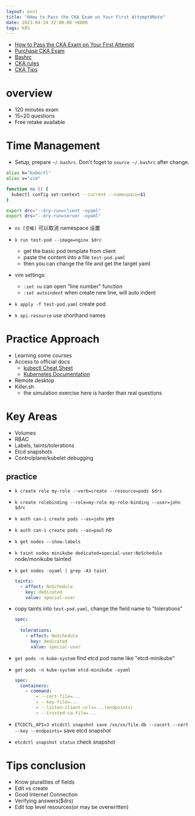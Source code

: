 ```yaml
---
layout: post
title: "《How to Pass the CKA Exam on Your First Attempt》Note"
date: 2023-04-24 22:00:00 +0800
tags: K8S
---
```


- [How to Pass the CKA Exam on Your First Attempt](https://www.youtube.com/watch?v=YMxHK7FRlV0&list=WL&index=11)
- [Purchase CKA Exam](https://training.linuxfoundation.org/certification/certified-kubernetes-administrator-cka/)
- [Bashrc](https://gist.github.com/JamieMac96/adf9d3c9fe9aa6cd40a20047efabc9ec)
- [CKA rules](https://zhuanlan.zhihu.com/p/547485685)
- [CKA Tips](https://baijiahao.baidu.com/s?id=1734942471765000094&wfr=spider&for=pc)

# overview

- 120 minutes exam
- 15~20 questions
- Free retake available

# Time Management

- Setup, prepare `~/.bashrc`. Don't foget to `source ~/.bashrc` after change.

```bash
alias k="kubectl"
alias v="vim"

function ns () {
  kubectl config set-context --current --namespace=$1
}

export drc="--dry-run=client -oyaml"
export drs="--dry-run=server -oyaml"
```

- `ns [空格]` 可以取消 namespace 设置

- `k run test-pod --image=nginx $drc`

  - get the basic pod template from client
  - paste the content into a file `test-pod.yaml`
  - then you can change the file and get the target yaml

- vim settings:

  - `:set nu` can open "line number" function
  - `:set autoindent` when create new line, will auto indent

- `k apply -f test-pod.yaml`
  create pod

- `k api-resource`
  use shorthand names

# Practice Approach

- Learning some courses
- Access to official docs
  - [kubectl Cheat Sheet](https://kubernetes.io/docs/reference/kubectl/cheatsheet/)
  - [Kubernetes Documentation](https://kubernetes.io/docs/home/)
- Remote desktop
- Killer.sh
  - the simulation exercise here is harder than real questions

# Key Areas

- Volumes
- RBAC
- Labels, taints/tolerations
- Etcd snapshots
- Controlplane/kubelet debugging

## practice

- `k create role my-role --verb=create --resource=pods $drs`

- `k create rolebinding --role=my-role my-role-binding --user=john $drc`

- `k auth can-i create pods --as=john`
  yes

- `k auth can-i create pods --as=paul`
  no

- `k get nodes --show-labels`

- `k taint nodes minikube dedicated=special-user:NoSchedule`
  node/monikube tainted

- `k get nodes -oyaml | grep -A3 taint`

  ```yaml
  taints:
    - effect: NoSchedule
      key: dedicated
      value: special-user
  ```

- copy taints into `test-pod.yaml`, change the field name to "tolerations"

  ```yaml
  spec:
    ...
    tolerations:
      - effect: NoSchedule
        key: dedicated
        value: special-user
  ```

- `get pods -n kube-system`
  find etcd pod name like "etcd-minikube"

- `get pods -n kube-system etcd-minikube -oyaml`

  ```yaml
  spec:
    containers:
      - command:
          - --cert-file=...
          - --key-file=...
          - --listen-client-urls=...(endpoints)
          - --trusted-ca-file=...
  ```

- `ETCDCTL_API=3 etcdctl snapshot save /xx/xx/file.db --cacert --cert --key --endpoints=`
  save etcd snapshot

- `etcdctl snapshot status`
  check snapshot

# Tips conclusion

- Know pluralities of fields
- Edit vs create
- Good Internet Connection
- Verifying answers($drs)
- Edit top level resources(or may be overwritten)
